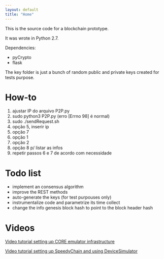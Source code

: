 ```yaml
---
layout: default
title: "Home"
---
```


This is the source code for a blockchain prototype.

It was wrote in Python 2.7.

Dependencies:
- pyCrypto
- flask

The key folder is just a bunch of random public and private keys created for tests purpose.

# How-to

1. ajustar IP do arquivo P2P.py
2. sudo python3 P2P.py (erro [Errno 98] é normal)
3. sudo ./sendRequest.sh
4. opção 5, inserir ip
5. opção 7
6. opção 1
7. opção 2
8. opção 8 p/ listar as infos
9. repetir passos 6 e 7 de acordo com necessidade

# Todo list

- implement an consensus algorithm
- improve the REST methods
- auto-generate the keys (for test purpouses only)
- instrumentalize code and parametrize its time collect
- change the info genesis block hash to point to the block header hash

# Videos

[Video tutorial setting up CORE emulator infrastructure](https://www.youtube.com/watch?v=xCGu3r73xl4)

[Video tutorial setting up SpeedyChain and using DeviceSimulator](https://www.youtube.com/watch?v=3MA8HBgbA8k)
